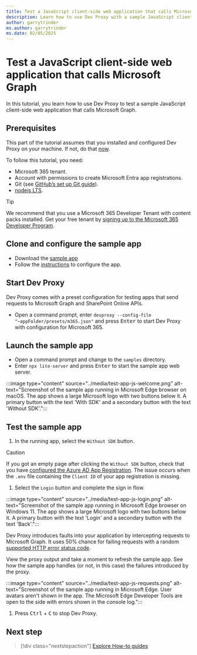 ```yaml
---
title: Test a JavaScript client-side web application that calls Microsoft Graph
description: Learn how to use Dev Proxy with a sample JavaScript client-side web application that calls Microsoft Graph.
author: garrytrinder
ms.author: garrytrinder
ms.date: 02/05/2025
---
```


# Test a JavaScript client-side web application that calls Microsoft Graph

In this tutorial, you learn how to use Dev Proxy to test a sample JavaScript client-side web application that calls Microsoft Graph.

## Prerequisites

This part of the tutorial assumes that you installed and configured Dev Proxy on your machine. If not, do that [now](../get-started.md).

To follow this tutorial, you need:

- Microsoft 365 tenant.
- Account with permissions to create Microsoft Entra app registrations.
- Git (see [GitHub’s set up Git guide](https://help.github.com/en/github/getting-started-with-github/set-up-git)).
- [nodejs LTS](https://nodejs.org).

> [!TIP]
> We recommend that you use a Microsoft 365 Developer Tenant with content packs installed. Get your free tenant by [signing up to the Microsoft 365 Developer Program](https://aka.ms/m365/).

## Clone and configure the sample app

- Download the [sample app](https://pnp.github.io/download-partial/?url=https://github.com/pnp/proxy-samples/tree/main/samples/demo-m365-randomerror-js)
- Follow the [instructions](https://github.com/pnp/proxy-samples/blob/main/samples/demo-m365-randomerror-js/readme.md) to configure the app.

## Start Dev Proxy

Dev Proxy comes with a preset configuration for testing apps that send requests to Microsoft Graph and SharePoint Online APIs.

- Open a command prompt, enter `devproxy --config-file "~appFolder/presets/m365.json"` and press <kbd>Enter</kbd> to start Dev Proxy with configuration for Microsoft 365.

## Launch the sample app

- Open a command prompt and change to the `samples` directory.
- Enter `npx lite-server` and press <kbd>Enter</kbd> to start the sample app web server.

:::image type="content" source="../media/test-app-js-welcome.png" alt-text="Screenshot of the sample app running in Microsoft Edge browser on macOS. The app shows a large Microsoft logo with two buttons below it. A primary button with the text 'With SDK' and a secondary button with the text 'Without SDK'.":::

## Test the sample app

1. In the running app, select the `Without SDK` button.

  > [!CAUTION]
  > If you got an empty page after clicking the `Without SDK` button, check that you have [configured the Azure AD App Registration](https://github.com/dotnet/dev-proxy/tree/main/samples#configure-azure-ad-app-registration). The issue occurs when the `.env` file containing the `Client ID` of your app registration is missing.

1. Select the `Login` button and complete the sign in flow.

  :::image type="content" source="../media/test-app-js-login.png" alt-text="Screenshot of the sample app running in Microsoft Edge browser on Windows 11. The app shows a large Microsoft logo with two buttons below it. A primary button with the text 'Login' and a secondary button with the text 'Back'.":::
  
  Dev Proxy introduces faults into your application by intercepting requests to Microsoft Graph. It uses 50% chance for failing requests with a random [supported HTTP error status code](../technical-reference/graphrandomerrorplugin.md).
  
  View the proxy output and take a moment to refresh the sample app. See how the sample app handles (or not, in this case) the failures introduced by the proxy.
  
  :::image type="content" source="../media/test-app-js-requests.png" alt-text="Screenshot of the sample app running in Microsoft Edge. User avatars aren't shown in the app. The Microsoft Edge Developer Tools are open to the side with errors shown in the console log.":::

1. Press <kbd>Ctrl</kbd> + <kbd>C</kbd> to stop Dev Proxy.

## Next step

> [!div class="nextstepaction"]
> [Explore How-to guides](../how-to/overview.md)
